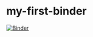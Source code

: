 # my-first-binder
[![Binder](https://mybinder.org/badge_logo.svg)](https://mybinder.org/v2/gh/fossolb/my-first-binder/HEAD) 
